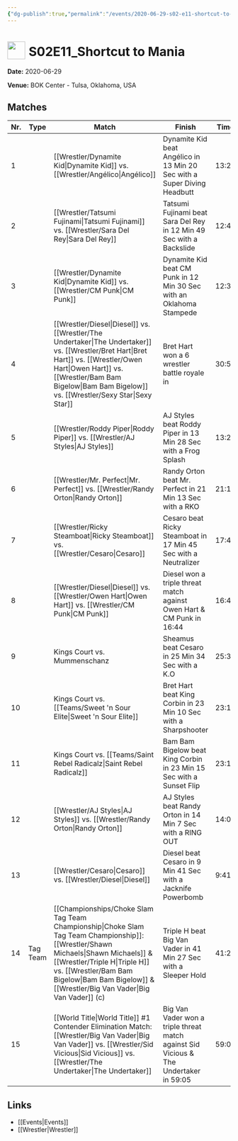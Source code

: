 ```yaml
---
{"dg-publish":true,"permalink":"/events/2020-06-29-s02-e11-shortcut-to-mania/","title":"S02E11_Shortcut to Mania","noteIcon":""}
---
```



# <img src="https://github.com/CptSpaulding1980/choke-slam-wrestling/releases/download/images/ChokeSlam.png" width="40" style="vertical-align:bottom; margin-right:8px;">**S02E11_Shortcut to Mania**

**Date:** 2020-06-29

**Venue:** BOK Center - Tulsa, Oklahoma, USA

## Matches

| Nr. | Type | Match | Finish | Time | Rating | Score |
|-----|------|-------|--------|------|--------|-------|
| 1 |  | [[Wrestler/Dynamite Kid\|Dynamite Kid]] vs. [[Wrestler/Angélico\|Angélico]] | Dynamite Kid beat Angélico in 13 Min 20 Sec with a Super Diving Headbutt | 13:20 | ★★★3/4 | 82 |
| 2 |  | [[Wrestler/Tatsumi Fujinami\|Tatsumi Fujinami]] vs. [[Wrestler/Sara Del Rey\|Sara Del Rey]] | Tatsumi Fujinami beat Sara Del Rey in 12 Min 49 Sec with a Backslide | 12:49 | ★★1/2 | 66 |
| 3 |  | [[Wrestler/Dynamite Kid\|Dynamite Kid]] vs. [[Wrestler/CM Punk\|CM Punk]]  | Dynamite Kid beat CM Punk  in 12 Min 30 Sec with an Oklahoma Stampede | 12:30 | ★★★1/2 | 78 |
| 4 |  | [[Wrestler/Diesel\|Diesel]] vs. [[Wrestler/The Undertaker\|The Undertaker]] vs. [[Wrestler/Bret Hart\|Bret Hart]] vs. [[Wrestler/Owen Hart\|Owen Hart]] vs. [[Wrestler/Bam Bam Bigelow\|Bam Bam Bigelow]] vs. [[Wrestler/Sexy Star\|Sexy Star]] | Bret Hart won a 6 wrestler battle royale in | 30:54 | ★★★★1/2 | 93 |
| 5 |  | [[Wrestler/Roddy Piper\|Roddy Piper]] vs. [[Wrestler/AJ Styles\|AJ Styles]] | AJ Styles beat Roddy Piper in 13 Min 28 Sec with a Frog Splash | 13:28 | ★★★1/4 | 73 |
| 6 |  | [[Wrestler/Mr. Perfect\|Mr. Perfect]] vs. [[Wrestler/Randy Orton\|Randy Orton]] | Randy Orton beat Mr. Perfect in 21 Min 13 Sec with a RKO | 21:13 | ★★★★3/4 | 98 |
| 7 |  | [[Wrestler/Ricky Steamboat\|Ricky Steamboat]] vs. [[Wrestler/Cesaro\|Cesaro]]  | Cesaro  beat Ricky Steamboat in 17 Min 45 Sec with a Neutralizer | 17:45 | ★★★★1/2 | 93 |
| 8 |  | [[Wrestler/Diesel\|Diesel]] vs. [[Wrestler/Owen Hart\|Owen Hart]] vs. [[Wrestler/CM Punk\|CM Punk]]  | Diesel won a triple threat match against Owen Hart & CM Punk  in  16:44 | 16:44 | ★★★★1/2 | 92 |
| 9 |  | Kings Court vs. Mummenschanz | Sheamus  beat Cesaro  in 25 Min 34 Sec with a K.O | 25:34 | ★★★ | 71 |
| 10 |  | Kings Court vs. [[Teams/Sweet 'n Sour Elite\|Sweet 'n Sour Elite]] | Bret Hart beat King Corbin in 23 Min 10 Sec with a Sharpshooter | 23:10 | ★★★1/2 | 76 |
| 11 |  | Kings Court vs. [[Teams/Saint Rebel Radicalz\|Saint Rebel Radicalz]] | Bam Bam Bigelow beat King Corbin in 23 Min 15 Sec with a Sunset Flip | 23:15 | ★★★1/2 | 77 |
| 12 |  | [[Wrestler/AJ Styles\|AJ Styles]] vs. [[Wrestler/Randy Orton\|Randy Orton]] | AJ Styles beat Randy Orton in 14 Min 7 Sec with a RING OUT | 14:07 | ★★★3/4 | 81 |
| 13 |  | [[Wrestler/Cesaro\|Cesaro]]  vs. [[Wrestler/Diesel\|Diesel]] | Diesel beat Cesaro  in 9 Min 41 Sec with a Jacknife Powerbomb | 9:41 | ★★1/2 | 67 |
| 14 | Tag Team | [[Championships/Choke Slam Tag Team Championship\|Choke Slam Tag Team Championship]]: [[Wrestler/Shawn Michaels\|Shawn Michaels]] & [[Wrestler/Triple H\|Triple H]] vs. [[Wrestler/Bam Bam Bigelow\|Bam Bam Bigelow]] & [[Wrestler/Big Van Vader\|Big Van Vader]] (c) | Triple H beat Big Van Vader in 41 Min 27 Sec with a Sleeper Hold | 41:27 | ★★★★3/4 | 99 |
| 15 |  | [[World Title\|World Title]] #1 Contender Elimination Match: [[Wrestler/Big Van Vader\|Big Van Vader]] vs. [[Wrestler/Sid Vicious\|Sid Vicious]] vs. [[Wrestler/The Undertaker\|The Undertaker]] | Big Van Vader won a triple threat match against Sid Vicious & The Undertaker  in  59:05 | 59:05 | ★★★★★ | 101 |

## Links
- [[Events\|Events]]
- [[Wrestler\|Wrestler]]
